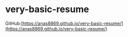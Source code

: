 # very-basic-resume
GitHub:[https://anas8869.github.io/very-basic-resume/](https://anas8869.github.io/very-basic-resume/)
